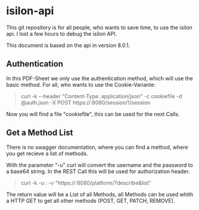 # isilon-api
This git repository is for all people, who wants to save time, to use the isilon api. 
I lost a few hours to debug the isilon API.

This document is based on the api in version 8.0.1. 

## Authentication
In this PDF-Sheet we only use the authentication method, which will use the basic method. 
For all, who wants to use the Cookie-Variante: 

> curl -k --header "Content-Type: application/json" -c cookiefile -d @auth.json -X POST  https://<ISILON>:8080/session/1/session
 
Now you will find a file "cookiefile", this can be used for the next Calls. 

## Get a Method List
There is no swagger documentation, where you can find a method, where you get recieve a list of methods. 

With the parameter "-u" curl will convert the username and the password to a base64 string. In the REST Call this will be used for authorization header. 
> curl -k -u <username>:<password>  -v "https://<Isilon>:8080/platform/?describe&list"

The return value will be a List of all Methods, all Methods can be used whith a HTTP GET to get all other methods (POST, GET, PATCH, REMOVE).
 
